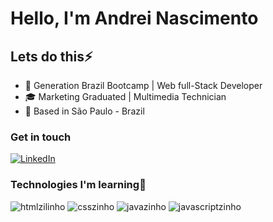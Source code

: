 # Hello, I'm Andrei Nascimento

## Lets do this⚡

- 🚀 Generation Brazil Bootcamp | Web full-Stack Developer
- 🎓 Marketing Graduated | Multimedia Technician
- 📌 Based in São Paulo - Brazil

### Get in touch

[![LinkedIn](https://img.shields.io/badge/LinkedIn-0077B5?style=for-the-badge&logo=linkedin&logoColor=white)](https://www.linkedin.com/in/andrei-lima-nascimento/)

### Technologies I'm learning📓

![htmlzilinho](https://img.shields.io/badge/HTML5-E34F26?style=for-the-badge&logo=html5&logoColor=white)
![csszinho](https://img.shields.io/badge/CSS3-1572B6?style=for-the-badge&logo=css3&logoColor=white)
![javazinho](https://img.shields.io/badge/Java-ED8B00?style=for-the-badge&logo=java&logoColor=white)
![javascriptzinho](https://img.shields.io/badge/JavaScript-323330?style=for-the-badge&logo=javascript&logoColor=F7DF1E)
